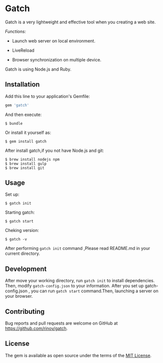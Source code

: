 # Gatch
Gatch is a very lightweight and effective tool when you creating a web site.

*Functions:*

- Launch web server on local environment.

- LiveReload

- Browser synchronization on multiple device.

Gatch is using Node.js and Ruby.

## Installation

Add this line to your application's Gemfile:

```ruby
gem 'gatch'
```

And then execute:

    $ bundle

Or install it yourself as:

    $ gem install gatch

After install gatch,if you not have Node.js and git:

    $ brew install nodejs npm
    $ brew install gulp
    $ brew install git

## Usage

Set up:

    $ gatch init

Starting gatch:

    $ gatch start

Cheking version:

    $ gatch -v
    
After performing `gatch init` command ,Please read README.md in your current directory.

## Development

After move your working directory, run `gatch init` to install dependencies. Then, modify `gatch-config.json` to your information. After you set up gatch-config.json , you can run `gatch start` command.Then, launching a server on your browser.


## Contributing

Bug reports and pull requests are welcome on GitHub at https://github.com/rinov/gatch. 

## License

The gem is available as open source under the terms of the [MIT License](http://opensource.org/licenses/MIT).

